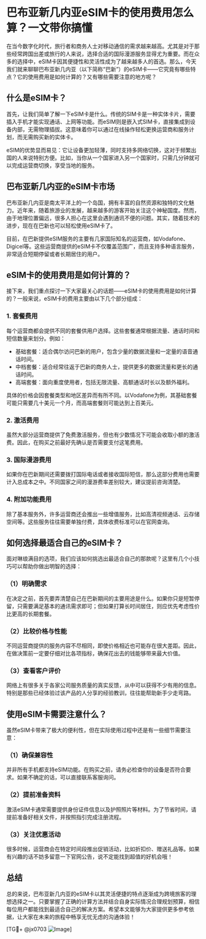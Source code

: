 # 巴布亚新几内亚eSIM卡的使用费用怎么算？一文带你搞懂

在当今数字化时代，旅行者和商务人士对移动通信的需求越来越高。尤其是对于那些经常跨国出差或旅行的人来说，选择合适的国际漫游服务显得尤为重要。而在众多的选择中，eSIM卡因其便捷性和灵活性成为了越来越多人的首选。那么，今天我们就来聊聊巴布亚新几内亚（以下简称“巴新”）的eSIM卡——它究竟有哪些特点？它的使用费用是如何计算的？又有哪些需要注意的地方呢？

## 什么是eSIM卡？

首先，让我们简单了解一下eSIM卡是什么。传统的SIM卡是一种实体卡片，需要插入手机才能实现通话、上网等功能。而eSIM则是嵌入式SIM卡，直接集成到设备内部，无需物理插拔。这意味着你可以通过在线操作轻松更换运营商和服务计划，而无需购买新的实体卡。

eSIM的优势显而易见：它让设备更加轻薄，同时支持多网络切换，这对于频繁出国的人来说特别方便。比如，当你从一个国家进入另一个国家时，只需几分钟就可以完成运营商切换，享受当地的服务。

## 巴布亚新几内亚的eSIM卡市场

巴布亚新几内亚是南太平洋上的一个岛国，拥有丰富的自然资源和独特的文化魅力。近年来，随着旅游业的发展，越来越多的游客开始关注这个神秘国度。然而，由于地理位置偏远，很多人担心在这里会遇到通讯不便的问题。其实，随着技术的进步，现在在巴新也可以轻松使用eSIM卡了。

目前，在巴新提供eSIM服务的主要有几家国际知名的运营商，如Vodafone、Digicel等。这些运营商提供的eSIM卡不仅覆盖范围广，而且支持多种语言服务，非常适合短期停留或者长期居住的用户。

## eSIM卡的使用费用是如何计算的？

接下来，我们重点探讨一下大家最关心的话题——eSIM卡的使用费用是如何计算的？一般来说，eSIM卡的费用主要由以下几个部分组成：

### 1. **套餐费用**
   每个运营商都会提供不同的套餐供用户选择。这些套餐通常根据流量、通话时间和短信数量来划分。例如：
   - 基础套餐：适合偶尔访问巴新的用户，包含少量的数据流量和一定量的语音通话时间。
   - 中档套餐：适合经常往返于巴新的商务人士，提供更多的数据流量和更长的通话时间。
   - 高端套餐：面向重度使用者，包括无限流量、高额通话时长以及额外福利。

   具体的价格会因套餐类型和地区差异而有所不同。以Vodafone为例，其基础套餐可能只需要几十美元一个月，而高端套餐则可能达到上百美元。

### 2. **激活费用**
   虽然大部分运营商提供了免费激活服务，但也有少数情况下可能会收取小额的激活费。因此，在购买之前最好先确认是否需要支付这笔费用。

### 3. **国际漫游费用**
   如果你在巴新期间还需要拨打国际电话或者接收国际短信，那么这部分费用也需要计入总成本之中。不同国家之间的漫游费率差别较大，建议提前咨询清楚。

### 4. **附加功能费用**
   除了基本服务外，许多运营商还会推出一些增值服务，比如高清视频通话、云存储空间等。这些服务往往需要单独付费，具体收费标准可以在官网查询。

## 如何选择最适合自己的eSIM卡？

面对琳琅满目的选项，我们应该如何挑选出最适合自己的那款呢？这里有几个小技巧可以帮助你做出明智的选择：

### （1）明确需求
   在决定之前，首先要弄清楚自己在巴新期间的主要用途是什么。如果你只是短暂停留，只需要满足基本的通讯需求即可；但如果打算长时间居住，则应优先考虑性价比更高的长期套餐。

### （2）比较价格与性能
   不同运营商提供的服务内容不尽相同，即使价格相近也可能存在很大差距。因此，在做决策前一定要仔细对比各项指标，确保花出去的钱能够带来最大价值。

### （3）查看客户评价
   网络上有很多关于各家公司服务质量的真实反馈，从中可以获得不少有用的信息。特别是那些已经体验过该产品的人分享的经验教训，往往能帮助新手少走弯路。

## 使用eSIM卡需要注意什么？

虽然eSIM卡带来了极大的便利性，但在实际使用过程中还是有一些细节需要注意：

### （1）确保兼容性
   并非所有手机都支持eSIM功能。在购买之前，请务必检查你的设备是否符合要求。如果不确定的话，可以直接联系客服询问。

### （2）提前准备资料
   激活eSIM卡通常需要提供身份证件信息以及护照照片等材料。为了节省时间，请提前准备好相关文件，并按照指引完成注册流程。

### （3）关注优惠活动
   很多时候，运营商会在特定时间段推出促销活动，比如折扣价、赠送礼品等。如果有兴趣的话不妨多留意一下官网公告，说不定能找到超值的好机会哦！

## 总结

总的来说，巴布亚新几内亚的eSIM卡以其灵活便捷的特点逐渐成为跨境旅客的理想选择之一。只要掌握了正确的计算方法并结合自身实际情况合理规划预算，相信每位用户都能找到最适合自己的解决方案。希望本文能够为大家提供更多参考依据，让大家在未来的旅程中畅享无忧无虑的沟通体验！

[TG💪+ @jx0703 ![Image](https://github.com/user-attachments/assets/dbca1d08-cadb-493c-b0ec-ad6f7a83f270)]